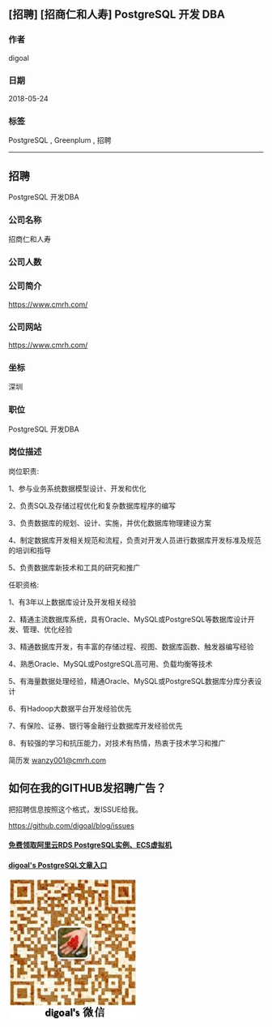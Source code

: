 ## [招聘] [招商仁和人寿] PostgreSQL 开发 DBA  
       
### 作者       
digoal      
      
### 日期      
2018-05-24      
      
### 标签      
PostgreSQL , Greenplum , 招聘    
      
----      
      
## 招聘      
PostgreSQL 开发DBA    
       
### 公司名称    
招商仁和人寿  
    
### 公司人数    
    
### 公司简介    
https://www.cmrh.com/  
    
### 公司网站    
https://www.cmrh.com/  
    
### 坐标      
深圳  
      
### 职位      
PostgreSQL 开发DBA    
      
### 岗位描述   
  
岗位职责:  
  
1、参与业务系统数据模型设计、开发和优化  
  
2、负责SQL及存储过程优化和复杂数据库程序的编写  
  
3、负责数据库的规划、设计、实施，并优化数据库物理建设方案  
  
4、制定数据库开发相关规范和流程，负责对开发人员进行数据库开发标准及规范的培训和指导  
  
5、负责数据库新技术和工具的研究和推广  
  
任职资格:  
  
1、有3年以上数据库设计及开发相关经验  
  
2、精通主流数据库系统，具有Oracle、MySQL或PostgreSQL等数据库设计开发、管理、优化经验  
  
3、精通数据库开发，有丰富的存储过程、视图、数据库函数、触发器编写经验  
  
4、熟悉Oracle、MySQL或PostgreSQL高可用、负载均衡等技术  
  
5、有海量数据处理经验，精通Oracle、MySQL或PostgreSQL数据库分库分表设计  
  
6、有Hadoop大数据平台开发经验优先  
  
7、有保险、证券、银行等金融行业数据库开发经验优先  
  
8、有较强的学习和抗压能力，对技术有热情，热衷于技术学习和推广  
  
简历发 wanzy001@cmrh.com    
  
## 如何在我的GITHUB发招聘广告？  
把招聘信息按照这个格式，发ISSUE给我。  
  
https://github.com/digoal/blog/issues  
  
   
  
  
  
  
  
  
  
  
  
  
  
  
  
#### [免费领取阿里云RDS PostgreSQL实例、ECS虚拟机](https://free.aliyun.com/ "57258f76c37864c6e6d23383d05714ea")
  
  
#### [digoal's PostgreSQL文章入口](https://github.com/digoal/blog/blob/master/README.md "22709685feb7cab07d30f30387f0a9ae")
  
  
![digoal's weixin](../pic/digoal_weixin.jpg "f7ad92eeba24523fd47a6e1a0e691b59")
  
  
  
  
  
  
  

